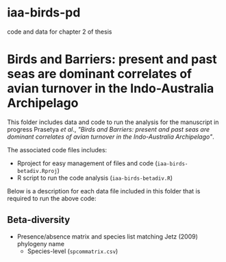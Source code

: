 # iaa-birds-pd
code and data for chapter 2 of thesis

# Birds and Barriers: present and past seas are dominant correlates of avian turnover in the Indo-Australia Archipelago
This folder includes data and code to run the analysis for the manuscript in progress Prasetya _et al_., _"Birds and Barriers: present and past seas are dominant correlates of avian turnover in the Indo-Australia Archipelago"_.

The associated code files includes:
- Rproject for easy management of files and code (`iaa-birds-betadiv.Rproj`)
- R script to run the code analysis (`iaa-birds-betadiv.R`)

Below is a description for each data file included in this folder that is required to run the above code:

## Beta-diversity 
- Presence/absence matrix and species list matching Jetz (2009) phylogeny name
  - Species-level (`spcommatrix.csv`)

